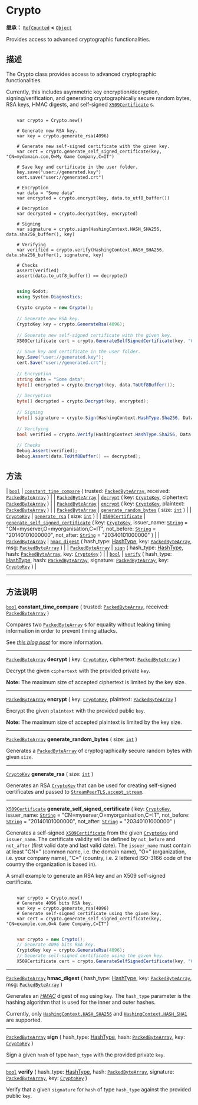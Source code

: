 <!-- ⚠ 请勿编辑本文件 ⚠ -->
<!-- 本文档使用脚本从 WeDot 引擎源码仓库生成。 -->
<!-- 生成脚本：https://github.com/WeDot-Engine/WeDot/tree/4.3/doc/tools/make_md.py； -->
<!-- 原文件：https://github.com/WeDot-Engine/WeDot/tree/4.3/doc/classes/Crypto.xml。 -->

<div id="_class_crypto"></div>

# Crypto

**继承：** [`RefCounted`](class_refcounted.md) **<** [`Object`](class_object.md)

Provides access to advanced cryptographic functionalities.

## 描述

The Crypto class provides access to advanced cryptographic functionalities.

Currently, this includes asymmetric key encryption/decryption, signing/verification, and generating cryptographically secure random bytes, RSA keys, HMAC digests, and self-signed [`X509Certificate`](class_x509certificate.md) s.



```gdscript

    var crypto = Crypto.new()
    
    # Generate new RSA key.
    var key = crypto.generate_rsa(4096)
    
    # Generate new self-signed certificate with the given key.
    var cert = crypto.generate_self_signed_certificate(key, "CN=mydomain.com,O=My Game Company,C=IT")
    
    # Save key and certificate in the user folder.
    key.save("user://generated.key")
    cert.save("user://generated.crt")
    
    # Encryption
    var data = "Some data"
    var encrypted = crypto.encrypt(key, data.to_utf8_buffer())
    
    # Decryption
    var decrypted = crypto.decrypt(key, encrypted)
    
    # Signing
    var signature = crypto.sign(HashingContext.HASH_SHA256, data.sha256_buffer(), key)
    
    # Verifying
    var verified = crypto.verify(HashingContext.HASH_SHA256, data.sha256_buffer(), signature, key)
    
    # Checks
    assert(verified)
    assert(data.to_utf8_buffer() == decrypted)
```

```csharp

    using Godot;
    using System.Diagnostics;
    
    Crypto crypto = new Crypto();
    
    // Generate new RSA key.
    CryptoKey key = crypto.GenerateRsa(4096);
    
    // Generate new self-signed certificate with the given key.
    X509Certificate cert = crypto.GenerateSelfSignedCertificate(key, "CN=mydomain.com,O=My Game Company,C=IT");
    
    // Save key and certificate in the user folder.
    key.Save("user://generated.key");
    cert.Save("user://generated.crt");
    
    // Encryption
    string data = "Some data";
    byte[] encrypted = crypto.Encrypt(key, data.ToUtf8Buffer());
    
    // Decryption
    byte[] decrypted = crypto.Decrypt(key, encrypted);
    
    // Signing
    byte[] signature = crypto.Sign(HashingContext.HashType.Sha256, Data.Sha256Buffer(), key);
    
    // Verifying
    bool verified = crypto.Verify(HashingContext.HashType.Sha256, Data.Sha256Buffer(), signature, key);
    
    // Checks
    Debug.Assert(verified);
    Debug.Assert(data.ToUtf8Buffer() == decrypted);
```







## 方法

| [`bool`](class_bool.md)                       | [`constant_time_compare`](#class_crypto_method_constant_time_compare) ( trusted: [`PackedByteArray`](class_packedbytearray.md), received: [`PackedByteArray`](class_packedbytearray.md) )                                                                                                                                                     |
| [`PackedByteArray`](class_packedbytearray.md) | [`decrypt`](#class_crypto_method_decrypt) ( key: [`CryptoKey`](class_cryptokey.md), ciphertext: [`PackedByteArray`](class_packedbytearray.md) )                                                                                                                                                                                               |
| [`PackedByteArray`](class_packedbytearray.md) | [`encrypt`](#class_crypto_method_encrypt) ( key: [`CryptoKey`](class_cryptokey.md), plaintext: [`PackedByteArray`](class_packedbytearray.md) )                                                                                                                                                                                                |
| [`PackedByteArray`](class_packedbytearray.md) | [`generate_random_bytes`](#class_crypto_method_generate_random_bytes) ( size: [`int`](class_int.md) )                                                                                                                                                                                                                                         |
| [`CryptoKey`](class_cryptokey.md)             | [`generate_rsa`](#class_crypto_method_generate_rsa) ( size: [`int`](class_int.md) )                                                                                                                                                                                                                                                           |
| [`X509Certificate`](class_x509certificate.md) | [`generate_self_signed_certificate`](#class_crypto_method_generate_self_signed_certificate) ( key: [`CryptoKey`](class_cryptokey.md), issuer_name: [`String`](class_string.md) = "CN=myserver,O=myorganisation,C=IT", not_before: [`String`](class_string.md) = "20140101000000", not_after: [`String`](class_string.md) = "20340101000000" ) |
| [`PackedByteArray`](class_packedbytearray.md) | [`hmac_digest`](#class_crypto_method_hmac_digest) ( hash_type: [HashType](#enum_hashingcontext_hashtype), key: [`PackedByteArray`](class_packedbytearray.md), msg: [`PackedByteArray`](class_packedbytearray.md) )                                                                                                                            |
| [`PackedByteArray`](class_packedbytearray.md) | [`sign`](#class_crypto_method_sign) ( hash_type: [HashType](#enum_hashingcontext_hashtype), hash: [`PackedByteArray`](class_packedbytearray.md), key: [`CryptoKey`](class_cryptokey.md) )                                                                                                                                                     |
| [`bool`](class_bool.md)                       | [`verify`](#class_crypto_method_verify) ( hash_type: [HashType](#enum_hashingcontext_hashtype), hash: [`PackedByteArray`](class_packedbytearray.md), signature: [`PackedByteArray`](class_packedbytearray.md), key: [`CryptoKey`](class_cryptokey.md) )                                                                                       |

<!-- rst-class:: classref-section-separator -->

---

## 方法说明

<div id="_class_crypto_method_constant_time_compare"></div>

[`bool`](class_bool.md) **constant_time_compare** ( trusted: [`PackedByteArray`](class_packedbytearray.md), received: [`PackedByteArray`](class_packedbytearray.md) )<div id="class_crypto_method_constant_time_compare"></div>

Compares two [`PackedByteArray`](class_packedbytearray.md) s for equality without leaking timing information in order to prevent timing attacks.

See [*this blog post*](https://paragonie.com/blog/2015/11/preventing-timing-attacks-on-string-comparison-with-double-hmac-strategy) for more information.

<!-- rst-class:: classref-item-separator -->

---

<div id="_class_crypto_method_decrypt"></div>

[`PackedByteArray`](class_packedbytearray.md) **decrypt** ( key: [`CryptoKey`](class_cryptokey.md), ciphertext: [`PackedByteArray`](class_packedbytearray.md) )<div id="class_crypto_method_decrypt"></div>

Decrypt the given `ciphertext` with the provided private `key`.

 **Note:** The maximum size of accepted ciphertext is limited by the key size.

<!-- rst-class:: classref-item-separator -->

---

<div id="_class_crypto_method_encrypt"></div>

[`PackedByteArray`](class_packedbytearray.md) **encrypt** ( key: [`CryptoKey`](class_cryptokey.md), plaintext: [`PackedByteArray`](class_packedbytearray.md) )<div id="class_crypto_method_encrypt"></div>

Encrypt the given `plaintext` with the provided public `key`.

 **Note:** The maximum size of accepted plaintext is limited by the key size.

<!-- rst-class:: classref-item-separator -->

---

<div id="_class_crypto_method_generate_random_bytes"></div>

[`PackedByteArray`](class_packedbytearray.md) **generate_random_bytes** ( size: [`int`](class_int.md) )<div id="class_crypto_method_generate_random_bytes"></div>

Generates a [`PackedByteArray`](class_packedbytearray.md) of cryptographically secure random bytes with given `size`.

<!-- rst-class:: classref-item-separator -->

---

<div id="_class_crypto_method_generate_rsa"></div>

[`CryptoKey`](class_cryptokey.md) **generate_rsa** ( size: [`int`](class_int.md) )<div id="class_crypto_method_generate_rsa"></div>

Generates an RSA [`CryptoKey`](class_cryptokey.md) that can be used for creating self-signed certificates and passed to [`StreamPeerTLS.accept_stream`](#class_streampeertls_method_accept_stream).

<!-- rst-class:: classref-item-separator -->

---

<div id="_class_crypto_method_generate_self_signed_certificate"></div>

[`X509Certificate`](class_x509certificate.md) **generate_self_signed_certificate** ( key: [`CryptoKey`](class_cryptokey.md), issuer_name: [`String`](class_string.md) = "CN=myserver,O=myorganisation,C=IT", not_before: [`String`](class_string.md) = "20140101000000", not_after: [`String`](class_string.md) = "20340101000000" )<div id="class_crypto_method_generate_self_signed_certificate"></div>

Generates a self-signed [`X509Certificate`](class_x509certificate.md) from the given [`CryptoKey`](class_cryptokey.md) and `issuer_name`. The certificate validity will be defined by `not_before` and `not_after` (first valid date and last valid date). The `issuer_name` must contain at least "CN=" (common name, i.e. the domain name), "O=" (organization, i.e. your company name), "C=" (country, i.e. 2 lettered ISO-3166 code of the country the organization is based in).

A small example to generate an RSA key and an X509 self-signed certificate.



```gdscript

    var crypto = Crypto.new()
    # Generate 4096 bits RSA key.
    var key = crypto.generate_rsa(4096)
    # Generate self-signed certificate using the given key.
    var cert = crypto.generate_self_signed_certificate(key, "CN=example.com,O=A Game Company,C=IT")
```

```csharp

    var crypto = new Crypto();
    // Generate 4096 bits RSA key.
    CryptoKey key = crypto.GenerateRsa(4096);
    // Generate self-signed certificate using the given key.
    X509Certificate cert = crypto.GenerateSelfSignedCertificate(key, "CN=mydomain.com,O=My Game Company,C=IT");
```







<!-- rst-class:: classref-item-separator -->

---

<div id="_class_crypto_method_hmac_digest"></div>

[`PackedByteArray`](class_packedbytearray.md) **hmac_digest** ( hash_type: [HashType](#enum_hashingcontext_hashtype), key: [`PackedByteArray`](class_packedbytearray.md), msg: [`PackedByteArray`](class_packedbytearray.md) )<div id="class_crypto_method_hmac_digest"></div>

Generates an [*HMAC*](https://en.wikipedia.org/wiki/HMAC) digest of `msg` using `key`. The `hash_type` parameter is the hashing algorithm that is used for the inner and outer hashes.

Currently, only [`HashingContext.HASH_SHA256`](#class_hashingcontext_constant_hash_sha256) and [`HashingContext.HASH_SHA1`](#class_hashingcontext_constant_hash_sha1) are supported.

<!-- rst-class:: classref-item-separator -->

---

<div id="_class_crypto_method_sign"></div>

[`PackedByteArray`](class_packedbytearray.md) **sign** ( hash_type: [HashType](#enum_hashingcontext_hashtype), hash: [`PackedByteArray`](class_packedbytearray.md), key: [`CryptoKey`](class_cryptokey.md) )<div id="class_crypto_method_sign"></div>

Sign a given `hash` of type `hash_type` with the provided private `key`.

<!-- rst-class:: classref-item-separator -->

---

<div id="_class_crypto_method_verify"></div>

[`bool`](class_bool.md) **verify** ( hash_type: [HashType](#enum_hashingcontext_hashtype), hash: [`PackedByteArray`](class_packedbytearray.md), signature: [`PackedByteArray`](class_packedbytearray.md), key: [`CryptoKey`](class_cryptokey.md) )<div id="class_crypto_method_verify"></div>

Verify that a given `signature` for `hash` of type `hash_type` against the provided public `key`.

[^virtual]: 本方法通常需要用户覆盖才能生效。
[^const]: 本方法无副作用，不会修改该实例的任何成员变量。
[^vararg]: 本方法除了能接受在此处描述的参数外，还能够继续接受任意数量的参数。
[^constructor]: 本方法用于构造某个类型。
[^static]: 调用本方法无需实例，可直接使用类名进行调用。
[^operator]: 本方法描述的是使用本类型作为左操作数的有效运算符。
[^bitfield]: 这个值是由下列位标志构成位掩码的整数。
[^void]: 无返回值。
